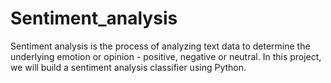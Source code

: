 # Sentiment_analysis
Sentiment analysis is the process of analyzing text data to determine the underlying emotion or opinion - positive, negative or neutral. In this project, we will build a sentiment analysis classifier using Python.
